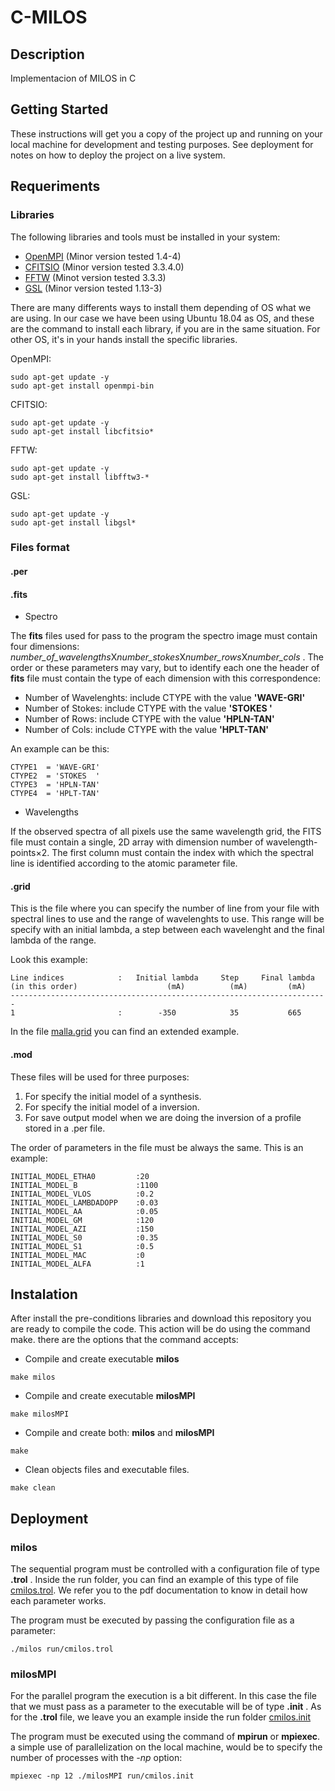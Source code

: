 # C-MILOS


## Description 

Implementacion of MILOS in C 


## Getting Started

These instructions will get you a copy of the project up and running on your local machine for development and testing purposes. See deployment for notes on how to deploy the project on a live system.


## Requeriments 

### Libraries

The following libraries and tools must be installed in your system: 

- [OpenMPI](https://www.open-mpi.org/) (Minor version tested 1.4-4)
- [CFITSIO](https://heasarc.gsfc.nasa.gov/fitsio/) (Minor version tested 3.3.4.0)
- [FFTW](http://www.fftw.org/)  (Minot version tested 3.3.3)
- [GSL](https://www.gnu.org/software/gsl/) (Minor version tested 1.13-3)
  
There are many differents ways to install them depending of OS what we are using. In our case we have been using Ubuntu 18.04 as OS, and these are the command to install each library, if you are in the same situation. For other OS, it's in your hands install the specific libraries.

OpenMPI: 

```
sudo apt-get update -y 
sudo apt-get install openmpi-bin
```

CFITSIO:

```
sudo apt-get update -y 
sudo apt-get install libcfitsio*
```

FFTW:

```
sudo apt-get update -y 
sudo apt-get install libfftw3-*
```

GSL:

```
sudo apt-get update -y 
sudo apt-get install libgsl*
```

### Files format

#### .per

#### .fits 

* Spectro 

The **fits** files used for pass to the program the spectro image must contain four dimensions: *number_of_wavelengths*X*number_stokes*X*number_rows*X*number_cols* . The order or these parameters may vary, but to identify each one the header of **fits** file must contain the type of each dimension with this correspondence:

  - Number of Wavelenghts: include CTYPE with the value **'WAVE-GRI'**
  - Number of Stokes: include CTYPE with the value **'STOKES  '**
  - Number of Rows: include CTYPE with the value **'HPLN-TAN'**
  - Number of Cols: include CTYPE with the value **'HPLT-TAN'**

An example can be this:

```
CTYPE1  = 'WAVE-GRI'
CTYPE2  = 'STOKES  '
CTYPE3  = 'HPLN-TAN' 
CTYPE4  = 'HPLT-TAN'  
```

* Wavelengths

If the observed spectra of all pixels use the same wavelength grid, the FITS file must contain a single, 2D array with dimension number of wavelength-points×2. The first column must contain the index with which the spectral line is identified according to the atomic parameter file.

#### .grid

This is the file where you can specify the number of line from your file with spectral lines to use and the range of wavelenghts to use. This range will be specify with an initial lambda, a step between each wavelenght and the final lambda of the range. 

Look this example:

```
Line indices            :   Initial lambda     Step     Final lambda
(in this order)                    (mA)          (mA)         (mA) 
-----------------------------------------------------------------------
1                       :        -350            35           665
```
In the file [malla.grid](run/malla.grid) you can find an extended example. 


#### .mod 

These files will be used for three purposes:

  1. For specify the initial model of a synthesis.  
  2. For specify the initial model of a inversion. 
  3. For save output model when we are doing the inversion of a profile stored in a .per file. 

The order of parameters in the file must be always the same. This is an example: 

```
INITIAL_MODEL_ETHA0         :20
INITIAL_MODEL_B             :1100
INITIAL_MODEL_VLOS          :0.2
INITIAL_MODEL_LAMBDADOPP    :0.03
INITIAL_MODEL_AA            :0.05
INITIAL_MODEL_GM            :120
INITIAL_MODEL_AZI           :150
INITIAL_MODEL_S0            :0.35
INITIAL_MODEL_S1            :0.5
INITIAL_MODEL_MAC           :0
INITIAL_MODEL_ALFA          :1
```


## Instalation


After install the pre-conditions libraries and download this repository you are ready to compile the code. This action will be do using the command make. there are the options that the command accepts:

* Compile and create executable **milos** 
```
make milos
```
* Compile and create executable **milosMPI**
```
make milosMPI
```
* Compile and create both: **milos** and **milosMPI**
```
make 
```
* Clean objects files and executable files. 
```
make clean
```

## Deployment

### milos

The sequential program must be controlled with a configuration file of type **.trol** . Inside the run folder, you can find an example of this type of file [cmilos.trol](run/cmilos.trol). We refer you to the pdf documentation to know in detail how each parameter works. 

The program must be executed by passing the configuration file as a parameter:

```
./milos run/cmilos.trol
```

### milosMPI

For the parallel program the execution is a bit different. In this case the file that we must pass as a parameter to the executable will be of type **.init** . As for the **.trol** file, we leave you an example inside the run folder [cmilos.init](run/cmilos.init)

The program must be executed using the command of **mpirun** or **mpiexec**. a simple use of parallelization on the local machine, would be to specify the number of processes with the *-np* option:

```
mpiexec -np 12 ./milosMPI run/cmilos.init
```
